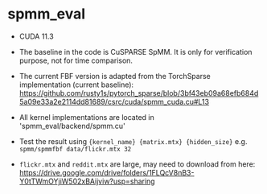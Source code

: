 # spmm_eval

* CUDA 11.3
* The baseline in the code is CuSPARSE SpMM. It is only for verification purpose, not for time comparison.
* The current FBF version is adapted from the TorchSparse implementation (current baseline): https://github.com/rusty1s/pytorch_sparse/blob/3bf43eb09a68efb684d5a09e33a2e2114dd81689/csrc/cuda/spmm_cuda.cu#L13
* All kernel implementations are located in 'spmm_eval/backend/spmm.cu'

* Test the result using `{kernel_name} {matrix.mtx} {hidden_size}` e.g. `spmm/spmmfbf data/flickr.mtx 32`
* `flickr.mtx` and `reddit.mtx` are large, may need to download from here: https://drive.google.com/drive/folders/1FLQcV8nB3-Y0tTWmOYjiW502xBAijviw?usp=sharing